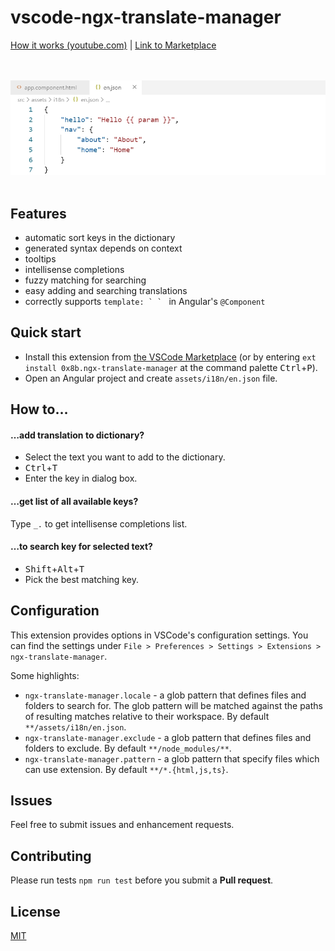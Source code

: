 # vscode-ngx-translate-manager

[How it works (youtube.com)](https://www.youtube.com/watch?v=I0l3yrFvXfI) | [Link to Marketplace](https://marketplace.visualstudio.com/items?itemName=0x8b.ngx-translate-manager)

&nbsp;
<br>
<br>
![demo](images/demo.webp)
&nbsp;
<br>

## Features

- automatic sort keys in the dictionary
- generated syntax depends on context
- tooltips
- intellisense completions
- fuzzy matching for searching
- easy adding and searching translations
- correctly supports ``template: ` ` `` in Angular's `@Component`

## Quick start

- Install this extension from [the VSCode Marketplace](https://marketplace.visualstudio.com/items?itemName=0x8b.ngx-translate-manager) (or by entering `ext install 0x8b.ngx-translate-manager` at the command palette <kbd>Ctrl</kbd>+<kbd>P</kbd>).
- Open an Angular project and create `assets/i18n/en.json` file.

## How to…

#### …add translation to dictionary?

- Select the text you want to add to the dictionary.
- <kbd>Ctrl</kbd>+<kbd>T</kbd>
- Enter the key in dialog box.

#### …get list of all available keys?

Type `_.` to get intellisense completions list.

#### …to search key for selected text?

- <kbd>Shift</kbd>+<kbd>Alt</kbd>+<kbd>T</kbd>
- Pick the best matching key.

## Configuration

This extension provides options in VSCode's configuration settings. You can find the settings under `File > Preferences > Settings > Extensions > ngx-translate-manager`.

Some highlights:

- `ngx-translate-manager.locale` - a glob pattern that defines files and folders to search for. The glob pattern will be matched against the paths of resulting matches relative to their workspace. By default `**/assets/i18n/en.json`.
- `ngx-translate-manager.exclude` - a glob pattern that defines files and folders to exclude. By default `**/node_modules/**`.
- `ngx-translate-manager.pattern` - a glob pattern that specify files which can use extension. By default `**/*.{html,js,ts}`.

## Issues

Feel free to submit issues and enhancement requests.

## Contributing

Please run tests `npm run test` before you submit a **Pull request**.

## License

[MIT](https://github.com/0x8b/vscode-ngx-translate-manager/blob/master/LICENSE)

